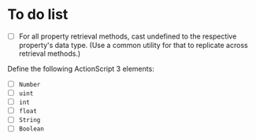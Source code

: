 # To do list

- [ ] For all property retrieval methods, cast undefined to the respective property's data type. (Use a common utility for that to replicate across retrieval methods.)

Define the following ActionScript 3 elements:

- [ ] `Number`
- [ ] `uint`
- [ ] `int`
- [ ] `float`
- [ ] `String`
- [ ] `Boolean`